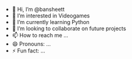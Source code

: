 - 👋 Hi, I’m @bansheett
- 👀 I’m interested in Videogames
- 🌱 I’m currently learning Python
- 💞️ I’m looking to collaborate on future projects
- 📫 How to reach me ...
- 😄 Pronouns: ...
- ⚡ Fun fact: ...

<!---
bansheett/bansheett is a ✨ special ✨ repository because its `README.md` (this file) appears on your GitHub profile.
You can click the Preview link to take a look at your changes.
--->

